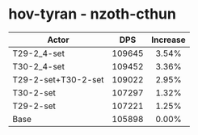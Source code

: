 # hov-tyran - nzoth-cthun
| Actor | DPS | Increase |
|---|:---:|:---:|
|T29-2_4-set|109645|3.54%|
|T30-2_4-set|109452|3.36%|
|T29-2-set+T30-2-set|109022|2.95%|
|T30-2-set|107297|1.32%|
|T29-2-set|107221|1.25%|
|Base|105898|0.00%|

